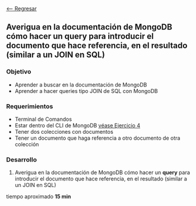 [<-- Regresar](..)

## Averigua en la documentación de MongoDB cómo hacer un __query__ para introducir el documento que hace referencia, en el resultado (similar a un JOIN en SQL)

### Objetivo

- Aprender a buscar en la documentación de MongoDB
- Aprender a hacer queries tipo JOIN de SQL con MongoDB

### Requerimientos

- Terminal de Comandos
- Estar dentro del CLI de MongoDB [véase Ejercicio 4](../Ejercicio-04/)
- Tener dos colecciones con documentos
- Tener un documento que haga referencia a otro documento de otra colección


### Desarrollo

1. Averigua en la documentación de MongoDB cómo hacer un __query__ para introducir el documento que hace referencia, en el resultado (similar a un JOIN en SQL)


tiempo aproximado **15 min**